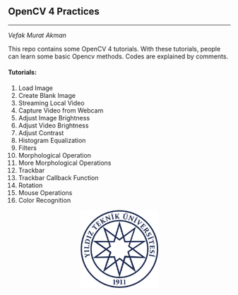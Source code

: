 ## OpenCV 4 Practices
---
*Vefak Murat Akman* 

This repo contains some OpenCV 4 tutorials. With these tutorials, people can learn some basic Opencv methods. Codes are explained by comments. 
#### Tutorials:

1. Load Image
2. Create Blank Image
3. Streaming Local Video
4. Capture Video from Webcam
5. Adjust Image Brightness
6. Adjust Video Brightness
7. Adjust Contrast
8. Histogram Equalization
9. Filters
10. Morphological Operation
11. More Morphological Operations
12. Trackbar
13. Trackbar Callback Function
14. Rotation
15. Mouse Operations
16. Color Recognition


<div style="text-align:center"><img src="./logo.png"  height ="35%" width="35%">